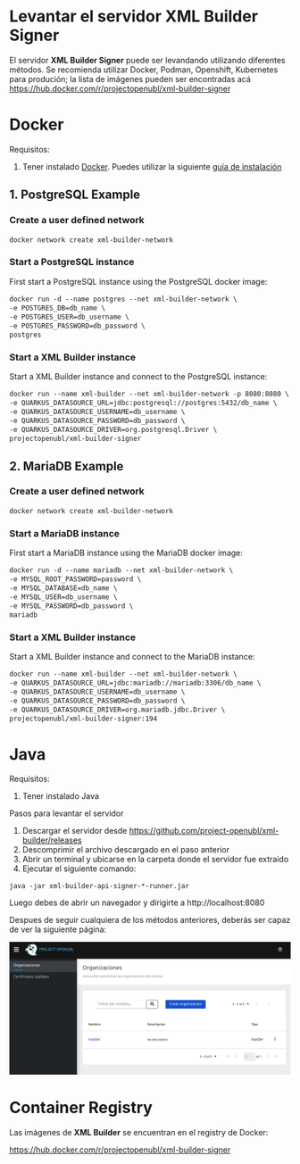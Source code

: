 # Levantar el servidor XML Builder Signer
El servidor **XML Builder Signer** puede ser levandando utilizando diferentes métodos. Se recomienda utilizar Docker, Podman, Openshift, Kubernetes para produción; la lista de imágenes pueden ser encontradas acá https://hub.docker.com/r/projectopenubl/xml-builder-signer

# Docker
Requisitos:
1. Tener instalado [Docker](https://www.docker.com/). Puedes utilizar la siguiente [guía de instalación](https://docs.docker.com/install/)

## 1. PostgreSQL Example
### Create a user defined network

```
docker network create xml-builder-network
```

### Start a PostgreSQL instance
First start a PostgreSQL instance using the PostgreSQL docker image:

```
docker run -d --name postgres --net xml-builder-network \
-e POSTGRES_DB=db_name \
-e POSTGRES_USER=db_username \
-e POSTGRES_PASSWORD=db_password \
postgres
```

### Start a XML Builder instance
Start a XML Builder instance and connect to the PostgreSQL instance:

```
docker run --name xml-builder --net xml-builder-network -p 8080:8080 \
-e QUARKUS_DATASOURCE_URL=jdbc:postgresql://postgres:5432/db_name \
-e QUARKUS_DATASOURCE_USERNAME=db_username \
-e QUARKUS_DATASOURCE_PASSWORD=db_password \
-e QUARKUS_DATASOURCE_DRIVER=org.postgresql.Driver \
projectopenubl/xml-builder-signer
```

## 2. MariaDB Example
### Create a user defined network

```
docker network create xml-builder-network
```

### Start a MariaDB instance
First start a MariaDB instance using the MariaDB docker image:

```
docker run -d --name mariadb --net xml-builder-network \
-e MYSQL_ROOT_PASSWORD=password \
-e MYSQL_DATABASE=db_name \
-e MYSQL_USER=db_username \
-e MYSQL_PASSWORD=db_password \
mariadb
```

### Start a XML Builder instance
Start a XML Builder instance and connect to the MariaDB instance:

```
docker run --name xml-builder --net xml-builder-network \
-e QUARKUS_DATASOURCE_URL=jdbc:mariadb://mariadb:3306/db_name \
-e QUARKUS_DATASOURCE_USERNAME=db_username \
-e QUARKUS_DATASOURCE_PASSWORD=db_password \
-e QUARKUS_DATASOURCE_DRIVER=org.mariadb.jdbc.Driver \
projectopenubl/xml-builder-signer:194
```

# Java
Requisitos:
1. Tener instalado Java

Pasos para levantar el servidor
1. Descargar el servidor desde https://github.com/project-openubl/xml-builder/releases
1. Descomprimir el archivo descargado en el paso anterior
1. Abrir un terminal y ubicarse en la carpeta donde el servidor fue extraido
1. Ejecutar el siguiente comando: 

```
java -jar xml-builder-api-signer-*-runner.jar
```

Luego debes de abrir un navegador y dirigirte a http://localhost:8080

Despues de seguir cualquiera de los métodos anteriores, deberás ser capaz de ver la siguiente página:

![XML Builder](../images/api_signer_screenshot.png)

# Container Registry
Las imágenes de **XML Builder** se encuentran en el registry de Docker:

https://hub.docker.com/r/projectopenubl/xml-builder-signer
